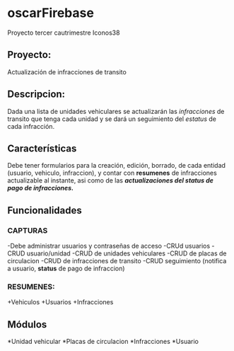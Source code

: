 # oscarFirebase
Proyecto tercer cautrimestre Iconos38


## Proyecto:
Actualización de infracciones de transito

## Descripcion:
Dada una lista de unidades vehiculares se actualizarán las 
*infracciones* de transito que tenga cada unidad y se dará un 
seguimiento del *estatus* de cada infracción.

## Características
Debe tener formularios para la creación, edición, borrado, de cada 
entidad (usuario, vehiculo, infraccion), y contar con **resumenes** 
de infracciones actualizable al instante, asi como de las 
***actualizaciones del status de pago de infracciones.*** 

## Funcionalidades
### CAPTURAS
-Debe administrar usuarios y contraseñas de acceso
-CRUd usuarios
-CRUD usuario/unidad
-CRUD de unidades vehiculares
-CRUD de placas de circulacion
-CRUD de infracciones de transito
-CRUD seguimiento (notifica a usuario, **status** de pago de infraccion)
### RESUMENES:
+Vehiculos
+Usuarios
+Infracciones

## Módulos
*Unidad vehicular
*Placas de circulacion
*Infracciones
*Usuario
